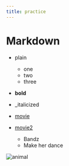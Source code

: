 ```yaml
---
title: practice
---
```

# Markdown

* plain
	* one
	* two
	* three

* __bold__
* _italicized

* [movie](http://en.wikipedia.org/wiki/Full_Metal_Jacket)
* [movie2](http://en.wikipedia.org/wiki/Gangs_of_new_york)
	* Bandz
	* Make her dance

![animal](http://www.indiana.edu/~polfilm/studen04/howden/Adam%20Baldwin%20is%20Animal.jpg)